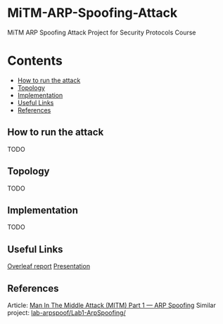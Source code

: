 # MiTM-ARP-Spoofing-Attack
MiTM ARP Spoofing Attack Project for Security Protocols Course

# Contents
- [How to run the attack](#how-to-run-the-attack)
- [Topology](#topology)
- [Implementation](#implementation)
- [Useful Links](#useful-links)
- [References](#references)

## How to run the attack
TODO

## Topology
TODO

## Implementation
TODO

## Useful Links
[Overleaf report]()
[Presentation]()

## References
Article: [Man In The Middle Attack (MITM) Part 1 — ARP Spoofing](https://levelup.gitconnected.com/man-in-the-middle-attack-part-1-arp-spoofing-6f5b174dec59)
Similar project: [lab-arpspoof/Lab1-ArpSpoofing/](https://github.com/BrunoVernay/lab-arpspoof/tree/master/Lab1-ArpSpoofing)
